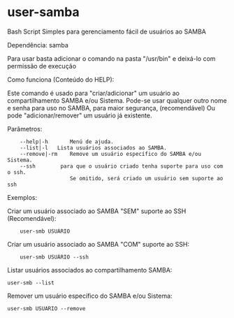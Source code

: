 # user-samba
Bash Script Simples para gerenciamento fácil de usuários ao SAMBA

Dependência: samba

Para usar basta adicionar o comando na pasta "/usr/bin" e deixá-lo com permissão de execução

Como funciona (Conteúdo do HELP):

Este comando é usado para "criar/adicionar" um usuário ao compartilhamento SAMBA e/ou Sistema.
Pode-se usar qualquer outro nome e senha para uso no SAMBA, para maior segurança, (recomendável)
Ou pode "adicionar/remover" um usuário já existente.

Parâmetros:

        --help|-h       Menú de ajuda.
        --list|-l	Lista usuários associados ao SAMBA.
        --remove|-rm	Remove um usuário específico do SAMBA e/ou Sistema.
        --ssh        para que o usuário criado tenha suporte para uso com o ssh.
                        Se omitido, será criado um usuário sem suporte ao ssh
Exemplos:

 Criar um usuário associado ao SAMBA "SEM" suporte ao SSH (Recomendável):

        user-smb USUÁRIO

 Criar um usuário associado ao SAMBA "COM" suporte ao SSH:

        user-smb USUÁRIO --ssh

 Listar usuários associados ao compartilhamento SAMBA:

	user-smb --list

 Remover um usuário específico do SAMBA e/ou Sistema:

	user-smb USUARIO --remove


